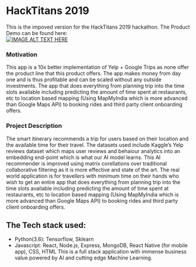 # HackTitans 2019 

This is the impoved version for the HackTitans 2019 hackathon.
The Product Demo can be found here:  
[![IMAGE ALT TEXT HERE](https://img.youtube.com/vi/yEMxy9cSzGA/0.jpg)](https://youtu.be/yEMxy9cSzGA)
  
### Motivation
This app is a 10x better implementation of Yelp + Google Trips as none offer the product line that this
product offers. The app makes money from day one and is thus profitable and can be scaled without any
outside investments.
The app that does everything from planning trip into the time slots available
including predicting the amount of time spent at restaurants, etc to location based mapping (Using MapMyIndia
which is more advanced than Google Maps API) to booking rides and third party client onboarding offers.

### Project Description
The smart itinerary recommends a trip for users based on their location and the available time for their travel.
The datasets used include Kaggle’s Yelp reviews dataset which maps user reviews and behaiour analytics
into an embedding end-point which is what our AI model learns.
This AI recommender is improved using matrix corellations over traditional collaborative filtering as it is
more effective and state of the art. The real world application is for travellers with minimum time on their
hands who wish to get an entire app that does everything from planning trip into the time slots available
including predicting the amount of time spent at restaurants, etc to location based mapping (Using MapMyIndia
which is more advanced than Google Maps API) to booking rides and third party client onboarding offers.
  
## The Tech stack used:
- Python(3.6): Tensorflow, Sklearn
- Javascript: React, Node.js, Express, MongoDB, React Native (for mobile app), CSS, HTML
This is a full stack application with immense business value powered by AI and cutting edge Machine
Learning.
